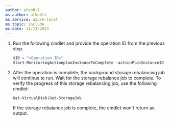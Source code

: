 ```yaml
---
author: alkohli
ms.author: alkohli
ms.service: azure-local
ms.topic: include
ms.date: 11/13/2023
---
```


1. Run the following cmdlet and provide the operation ID from the previous step.

    ```powershell
    $ID = "<Operation ID>" 
    Start-MonitoringActionplanInstanceToComplete -actionPlanInstanceID $ID 
    ```

1. After the operation is complete, the background storage rebalancing job will continue to run. Wait for the storage rebalance job to complete. To verify the progress of this storage rebalancing job, use the following cmdlet:

    ```powershell
    Get-VirtualDisk|Get-StorageJob
    ```

    If the storage rebalance job is complete, the cmdlet won't return an output.
